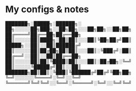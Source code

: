 # My configs & notes 


███████╗░█████╗░██████╗░  ██╗░░░░░██╗███╗░░██╗██╗░░░██╗██╗░░██╗██╗
██╔════╝██╔══██╗██╔══██╗  ██║░░░░░██║████╗░██║██║░░░██║╚██╗██╔╝██║
█████╗░░██║░░██║██████╔╝  ██║░░░░░██║██╔██╗██║██║░░░██║░╚███╔╝░██║
██╔══╝░░██║░░██║██╔══██╗  ██║░░░░░██║██║╚████║██║░░░██║░██╔██╗░╚═╝
██║░░░░░╚█████╔╝██║░░██║  ███████╗██║██║░╚███║╚██████╔╝██╔╝╚██╗██╗
╚═╝░░░░░░╚════╝░╚═╝░░╚═╝  ╚══════╝╚═╝╚═╝░░╚══╝░╚═════╝░╚═╝░░╚═╝╚═╝
